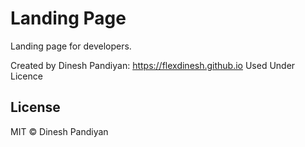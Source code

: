 # Landing Page

Landing page for developers.

Created by Dinesh Pandiyan: https://flexdinesh.github.io
Used Under Licence

## License

MIT © Dinesh Pandiyan
